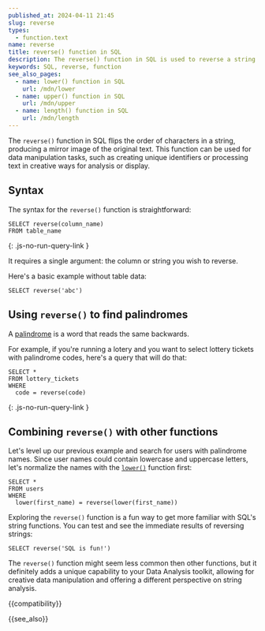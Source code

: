 ```yaml
---
published_at: 2024-04-11 21:45
slug: reverse
types:
  - function.text
name: reverse
title: reverse() function in SQL
description: The reverse() function in SQL is used to reverse a string or a text value.
keywords: SQL, reverse, function
see_also_pages:
  - name: lower() function in SQL
    url: /mdn/lower
  - name: upper() function in SQL
    url: /mdn/upper
  - name: length() function in SQL
    url: /mdn/length
---
```


The `reverse()` function in SQL flips the order of characters in a string, producing a mirror image of the original text. This function can be used for data manipulation tasks, such as creating unique identifiers or processing text in creative ways for analysis or display.

## Syntax

The syntax for the `reverse()` function is straightforward:

~~~pgsql
SELECT reverse(column_name)
FROM table_name
~~~
{: .js-no-run-query-link }

It requires a single argument: the column or string you wish to reverse.

Here's a basic example without table data:

~~~pgsql
SELECT reverse('abc')
~~~

## Using `reverse()` to find palindromes

A [palindrome](https://en.wikipedia.org/wiki/Palindrome) is a word that reads the same backwards.

For example, if you're running a lotery and you want to select lottery tickets with palindrome codes, here's a query that will do that:

~~~pgsql
SELECT *
FROM lottery_tickets
WHERE
  code = reverse(code)
~~~
{: .js-no-run-query-link }

## Combining `reverse()` with other functions

Let's level up our previous example and search for users with palindrome names. Since user names could contain lowercase and uppercase letters, let's normalize the names with the [`lower()`](/mdn/lower) function first:

~~~pgsql
SELECT *
FROM users
WHERE
  lower(first_name) = reverse(lower(first_name))
~~~

Exploring the `reverse()` function is a fun way to get more familiar with SQL's string functions. You can test and see the immediate results of reversing strings:

~~~pgsql
SELECT reverse('SQL is fun!')
~~~

The `reverse()` function might seem less common then other functions, but it definitely adds a unique capability to your Data Analysis toolkit, allowing for creative data manipulation and offering a different perspective on string analysis.

{{compatibility}}

{{see_also}}
